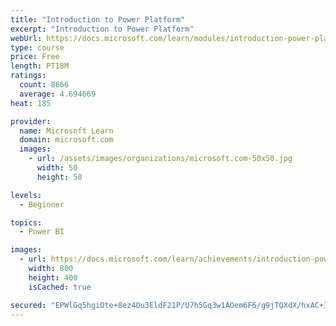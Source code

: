 ```yaml
---
title: "Introduction to Power Platform"
excerpt: "Introduction to Power Platform"
webUrl: https://docs.microsoft.com/learn/modules/introduction-power-platform/
type: course
price: Free
length: PT18M
ratings:
  count: 8666
  average: 4.694669
heat: 185

provider:
  name: Microsoft Learn
  domain: microsoft.com
  images:
    - url: /assets/images/organizations/microsoft.com-50x50.jpg
      width: 50
      height: 50

levels:
  - Beginner

topics:
  - Power BI

images:
  - url: https://docs.microsoft.com/learn/achievements/introduction-power-platform-social.png
    width: 800
    height: 400
    isCached: true

secured: "EPWlGq5hgiOte+8ez4Ou3EldF21P/U7h5Gq3w1AOem6F6/g9jTQXdX/hxAC+ItUrOGOlBxd2ri9IVwizs5cKxVC2ljym0P1BNavxUMMX7bd/seTPOggwVQXZqrq+IHTXpR4l2p94xAlZEvOOr7imhXIhV0PClrttzA50JZEAcKghakH8OLmhnkNF/KgedQCej/L1n+QMa8tsXN4AgZqnc+cKU9bUa23xe0gVL9d2IyRA6miWdAvHIPlyd0J6tkyuc8I+dW7N5JHxaYqN+OoH3nMNMn2QmWh34DYnXcLmKzzdkm+/+glBr0tP4z8qtWXIUc29C65Gl5s9Iuje8OABa3awLByNoEoYdJCcHDIZZ2gR1ftyPNWy3osX7OMW3hMQjJtd1DoW4jr4eP4IhUJvGA==;HGRp1BFGTcq9pZK4DMt+HA=="
---
```



